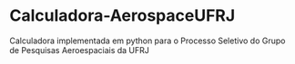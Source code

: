 # Calculadora-AerospaceUFRJ
Calculadora implementada em python para o Processo Seletivo do Grupo de Pesquisas Aeroespaciais da UFRJ
